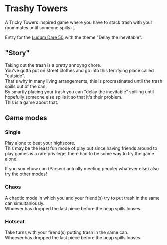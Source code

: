 # Trashy Towers

A Tricky Towers inspired game where you have to stack trash with your roommates until someone spills it.

Entry for the [Ludum Dare 50](https://ldjam.com/events/ludum-dare/50) with the theme "Delay the inevitable".

## "Story"

Taking out the trash is a pretty annoyng chore.  
You've gotta put on street clothes and go into this terrifying place called "outside".  
That's why in many living arrangements, this is procrastinated until the trash spills out of the can.  
By smartly placing your trash you can "delay the inevitable" spilling until hopefully someone else spills it so that it's their problem.  
This is a game about that.

## Game modes

### Single

Play alone to beat your highscore.  
This may be the least fun mode of play but since having friends around to play games is a rare privilege, there had to be some way to try the game alone.

If you somehow can (Parsec/ actually meeting people/ whatever else) also try the other modes!

### Chaos

A chaotic mode in which you and your friend(s) try to put trash in the same can simultaniously.  
Whoever has dropped the last piece before the heap spills looses.

### Hotseat

Take turns with your firend(s) putting trash in the same can.  
Whoever has dropped the last piece before the heap spills looses.  
